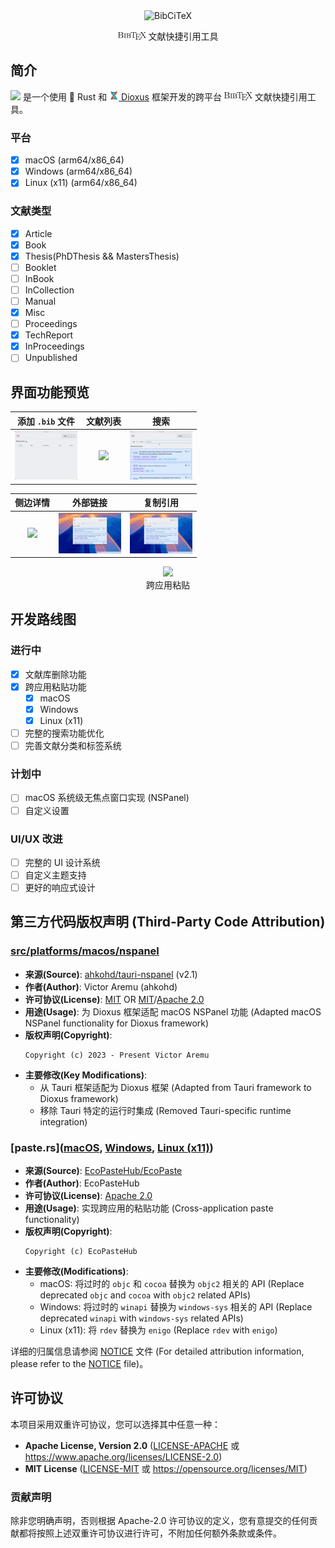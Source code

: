 <div align=center>
<img src="assets/transparent_logo.png" width="120" alt="BibCiTeX">
<p align="center">
    <img src="assets/readme/BibTeX.png" width="45">  文献快捷引用工具
</p>
</div>

## 简介

<img src="assets/transparent_logo.png" width="20"> 是一个使用 🦀 Rust 和 [<img src="assets/readme/dioxus.svg" width="15"> Dioxus](https://dioxuslabs.com) 框架开发的跨平台 <img src="assets/readme/BibTeX.png" width="45"> 文献快捷引用工具。

### 平台
- [x] macOS (arm64/x86_64)
- [x] Windows (arm64/x86_64)
- [x] Linux (x11) (arm64/x86_64)

### 文献类型
- [x] Article
- [x] Book
- [x] Thesis(PhDThesis && MastersThesis)
- [ ] Booklet
- [ ] InBook
- [ ] InCollection
- [ ] Manual
- [x] Misc
- [ ] Proceedings
- [x] TechReport
- [x] InProceedings
- [ ] Unpublished

## 界面功能预览
<div align="center">

| 添加 `.bib` 文件 | 文献列表 | 搜索 |
| :---: | :---: | :---: |
| [<img src="assets/readme/add_bib.gif" width="100">](./assets/readme/add_bib.gif) | [<img src="assets/readme/show_details.gif" width="100">](./assets/readme/show_details.gif) | [<img src="assets/readme/search.gif" width="100">](./assets/readme/search.gif) |

| 侧边详情 | 外部链接 | 复制引用 |
| :---: | :---: | :---: |
| [<img src="assets/readme/drawer.gif" width="100">](./assets/readme/drawer.gif) | [<img src="assets/readme/url.gif" width="100">](./assets/readme/url.gif) | [<img src="assets/readme/copy.gif" width="100">](./assets/readme/copy.gif) |

</div>

<div align="center">
<figure>
<a href="assets/readme/cross_paste.gif">
<img src="assets/readme/cross_paste.gif">
</a>
<figcaption>跨应用粘贴</figcaption>
</figure>
</div>



## 开发路线图
### 进行中
- [x] 文献库删除功能
- [x] 跨应用粘贴功能
  - [x] macOS
  - [x] Windows
  - [x] Linux (x11)
- [ ] 完整的搜索功能优化
- [ ] 完善文献分类和标签系统

### 计划中
- [ ] macOS 系统级无焦点窗口实现 (NSPanel)
- [ ] 自定义设置

### UI/UX 改进
- [ ] 完整的 UI 设计系统
- [ ] 自定义主题支持
- [ ] 更好的响应式设计

## 第三方代码版权声明 (Third-Party Code Attribution)
### [src/platforms/macos/nspanel](./src/platforms/macos/nspanel)
- **来源(Source)**: [ahkohd/tauri-nspanel](https://github.com/ahkohd/tauri-nspanel) (v2.1)
- **作者(Author)**: Victor Aremu (ahkohd)
- **许可协议(License)**: [MIT](https://github.com/ahkohd/tauri-nspanel/blob/v2.1/LICENSE_MIT) OR [MIT](https://github.com/ahkohd/tauri-nspanel/blob/v2.1/LICENSE_MIT)/[Apache 2.0](https://github.com/ahkohd/tauri-nspanel/blob/v2.1/LICENSE_APACHE-2.0)
- **用途(Usage)**: 为 Dioxus 框架适配 macOS NSPanel 功能 (Adapted macOS NSPanel functionality for Dioxus framework)
- **版权声明(Copyright)**:
  ```
  Copyright (c) 2023 - Present Victor Aremu
  ```
- **主要修改(Key Modifications)**:
  - 从 Tauri 框架适配为 Dioxus 框架 (Adapted from Tauri framework to Dioxus framework)
  - 移除 Tauri 特定的运行时集成 (Removed Tauri-specific runtime integration)

### [paste.rs]([macOS](./src/platforms/macos/paste.rs), [Windows](./src/platforms/windows/paste.rs), [Linux (x11)](./src/platforms/linux/paste.rs))
- **来源(Source)**: [EcoPasteHub/EcoPaste](https://github.com/EcoPasteHub/EcoPaste)
- **作者(Author)**: EcoPasteHub
- **许可协议(License)**: [Apache 2.0](https://github.com/EcoPasteHub/EcoPaste/blob/master/LICENSE)
- **用途(Usage)**: 实现跨应用的粘贴功能 (Cross-application paste functionality)
- **版权声明(Copyright)**:
  ```
  Copyright (c) EcoPasteHub
  ```
- **主要修改(Modifications)**:
  -  macOS: 将过时的 `objc` 和 `cocoa` 替换为 `objc2` 相关的 API (Replace deprecated `objc` and `cocoa` with `objc2` related APIs)
  - Windows: 将过时的 `winapi` 替换为 `windows-sys` 相关的 API (Replace deprecated `winapi` with `windows-sys` related APIs)
  - Linux (x11): 将 `rdev` 替换为 `enigo`  (Replace `rdev` with `enigo`)


详细的归属信息请参阅 [NOTICE](./NOTICE) 文件 (For detailed attribution information, please refer to the [NOTICE](./NOTICE) file)。

## 许可协议

本项目采用双重许可协议，您可以选择其中任意一种：

* **Apache License, Version 2.0** ([LICENSE-APACHE](LICENSE-APACHE) 或 https://www.apache.org/licenses/LICENSE-2.0)
* **MIT License** ([LICENSE-MIT](LICENSE-MIT) 或 https://opensource.org/licenses/MIT)

### 贡献声明
除非您明确声明，否则根据 Apache-2.0 许可协议的定义，您有意提交的任何贡献都将按照上述双重许可协议进行许可，不附加任何额外条款或条件。
